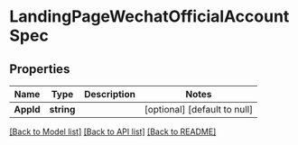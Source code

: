 # LandingPageWechatOfficialAccountSpec

## Properties
Name | Type | Description | Notes
------------ | ------------- | ------------- | -------------
**AppId** | **string** |  | [optional] [default to null]

[[Back to Model list]](../README.md#documentation-for-models) [[Back to API list]](../README.md#documentation-for-api-endpoints) [[Back to README]](../README.md)


